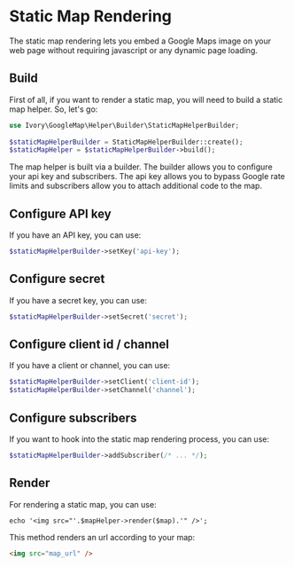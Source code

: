 # Static Map Rendering

The static map rendering lets you embed a Google Maps image on your web page without requiring javascript or any 
dynamic page loading.

## Build

First of all, if you want to render a static map, you will need to build a static map helper. So, let's go:

``` php
use Ivory\GoogleMap\Helper\Builder\StaticMapHelperBuilder;
 
$staticMapHelperBuilder = StaticMapHelperBuilder::create(); 
$staticMapHelper = $staticMapHelperBuilder->build();
```

The map helper is built via a builder. The builder allows you to configure your api key and subscribers. The api key 
allows you to bypass Google rate limits and subscribers allow you to attach additional code to the map.

## Configure API key

If you have an API key, you can use:

``` php
$staticMapHelperBuilder->setKey('api-key');
```

## Configure secret

If you have a secret key, you can use:

``` php
$staticMapHelperBuilder->setSecret('secret');
```

## Configure client id / channel

If you have a client or channel, you can use:

``` php
$staticMapHelperBuilder->setClient('client-id');
$staticMapHelperBuilder->setChannel('channel');
```

## Configure subscribers

If you want to hook into the static map rendering process, you can use: 

``` php
$staticMapHelperBuilder->addSubscriber(/* ... */);
```

## Render

For rendering a static map, you can use:

```
echo '<img src="'.$mapHelper->render($map).'" />';
```

This method renders an url according to your map:

``` html
<img src="map_url" />
```
